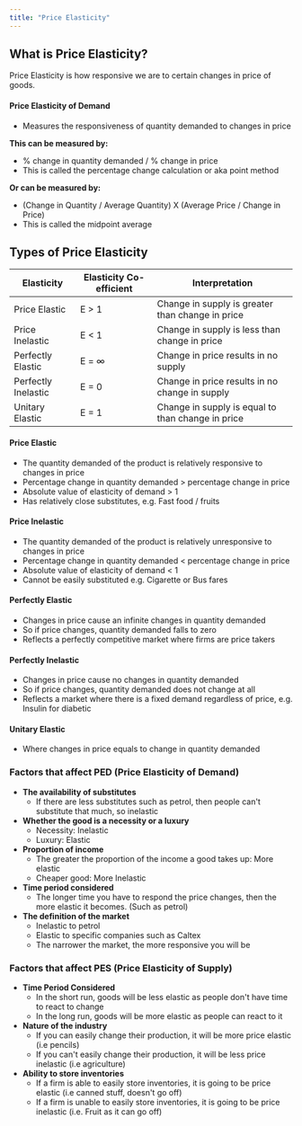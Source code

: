 ```yaml
---
title: "Price Elasticity"
---
```


## What is Price Elasticity?

Price Elasticity is how responsive we are to certain changes in price of goods.

#### Price Elasticity of Demand
- Measures the responsiveness of quantity demanded to changes in price

**This can be measured by:**
- % change in quantity demanded / % change in price
- This is called the percentage change calculation or aka point method

**Or can be measured by:**
- (Change in Quantity / Average Quantity)  X  (Average Price / Change in Price)
- This is called the midpoint average


## Types of Price Elasticity

| Elasticity          | Elasticity Co-efficient | Interpretation                                    |                                     
| ------------------- | ----------------------- | ------------------------------------------------- |
| Price Elastic       | E > 1                   | Change in supply is greater than change in price  |                                     
| Price Inelastic     | E < 1                   | Change in supply is less than change in price     |                                   
| Perfectly Elastic   | E = ∞                   | Change in price results in no supply              |
| Perfectly Inelastic | E = 0                   | Change in price results in no change in supply    |                                 
| Unitary Elastic     | E = 1                   | Change in supply is equal to than change in price |                                     

#### Price Elastic
-   The quantity demanded of the product is relatively responsive to changes in price
-   Percentage change in quantity demanded > percentage change in price
-   Absolute value of elasticity of demand > 1
-   Has relatively close substitutes, e.g. Fast food / fruits

#### Price Inelastic
-   The quantity demanded of the product is relatively unresponsive to changes in price
-   Percentage change in quantity demanded < percentage change in price
-   Absolute value of elasticity of demand < 1
-   Cannot be easily substituted e.g. Cigarette or Bus fares

#### Perfectly Elastic
-   Changes in price cause an infinite changes in quantity demanded
-   So if price changes, quantity demanded falls to zero
-   Reflects a perfectly competitive market where firms are price takers

#### Perfectly Inelastic
-   Changes in price cause no changes in quantity demanded
-   So if price changes, quantity demanded does not change at all
-   Reflects a market where there is a fixed demand regardless of price, e.g. Insulin for diabetic

#### Unitary Elastic
-   Where changes in price equals to change in quantity demanded


### Factors that affect PED (Price Elasticity of Demand)
- **The availability of substitutes**
	- If there are less substitutes such as petrol, then people can't substitute that much, so inelastic
- **Whether the good is a necessity or a luxury**
	- Necessity: Inelastic
	- Luxury: Elastic
- **Proportion of income**
	- The greater the proportion of the income a good takes up: More elastic
	- Cheaper good: More Inelastic
- **Time period considered**
	- The longer time you have to respond the price changes, then the more elastic it becomes. (Such as petrol)
- **The definition of the market**
	- Inelastic to petrol
	- Elastic to specific companies such as Caltex
	- The narrower the market, the more responsive you will be

### Factors that affect PES (Price Elasticity of Supply)
- **Time Period Considered**
	- In the short run, goods will be less elastic as people don't have time to react to change
	- In the long run, goods will be more elastic as people can react to it
- **Nature of the industry**
	- If you can easily change their production, it will be more price elastic (i.e pencils)
	- If you can't easily change their production, it will be less price inelastic (i.e agriculture)
- **Ability to store inventories**
	- If a firm is able to easily store inventories, it is going to be price elastic (i.e canned stuff, doesn't go off)
	- If a firm is unable to easily store inventories, it is going to be price inelastic (i.e. Fruit as it can go off)